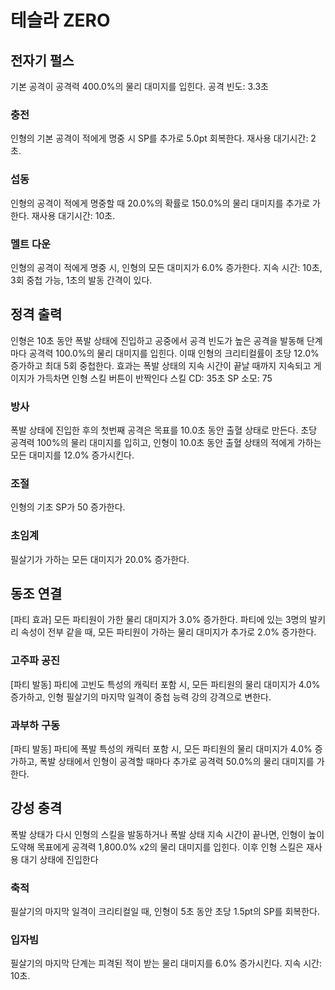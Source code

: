 # 테슬라 ZERO

## 전자기 펄스

기본 공격이 공격력 400.0%의 물리 대미지를 입힌다.
공격 빈도: 3.3초

### 충전

인형의 기본 공격이 적에게 명중 시 SP를 추가로 5.0pt 회복한다. 재사용 대기시간: 2초.

### 섭동

인형의 공격이 적에게 명중할 때 20.0%의 확률로 150.0%의 물리 대미지를 추가로 가한다. 재사용 대기시간: 10초.

### 멜트 다운

인형의 공격이 적에게 명중 시, 인형의 모든 대미지가 6.0% 증가한다. 지속 시간: 10초, 3회 중첩 가능, 1초의 발동 간격이 있다.

## 정격 출력

인형은 10초 동안 폭발 상태에 진입하고 공중에서 공격 빈도가 높은 공격을 발동해 단계마다 공격력 100.0%의 물리 대미지를 입힌다. 이때 인형의 크리티컬률이 초당 12.0% 증가하고 최대 5회 중첩한다. 효과는 폭발 상태의 지속 시간이 끝날 때까지 지속되고 게이지가 가득차면 인형 스킬 버튼이 반짝인다
스킬 CD: 35초
SP 소모: 75

### 방사

폭발 상태에 진입한 후의 첫번째 공격은 목표를 10.0초 동안 출혈 상태로 만든다. 초당 공격력 100%의 물리 대미지를 입히고, 인형이 10.0초 동안 출혈 상태의 적에게 가하는 모든 대미지를 12.0% 증가시킨다.

### 조절

인형의 기초 SP가 50 증가한다.

### 초임계

필살기가 가하는 모든 대미지가 20.0% 증가한다.

## 동조 연결

[파티 효과] 모든 파티원이 가한 물리 대미지가 3.0% 증가한다. 파티에 있는 3명의 발키리 속성이 전부 같을 때, 모든 파티원이 가하는 물리 대미지가 추가로 2.0% 증가한다.

### 고주파 공진

[파티 발동] 파티에 고빈도 특성의 캐릭터 포함 시, 모든 파티원의 물리 대미지가 4.0% 증가하고, 인형 필살기의 마지막 일격이 중첩 능력 강의 강격으로 변한다.

### 과부하 구동

[파티 발동] 파티에 폭발 특성의 캐릭터 포함 시, 모든 파티원의 물리 대미지가 4.0% 증가하고, 폭발 상태에서 인형이 공격할 때마다 추가로 공격력 50.0%의 물리 대미지를 가한다.

## 강성 충격

폭발 상태가 다시 인형의 스킬을 발동하거나 폭발 상태 지속 시간이 끝나면, 인형이 높이 도약해 목표에게 공격력 1,800.0% x2의 물리 대미지를 입힌다. 이후 인형 스킬은 재사용 대기 상태에 진입한다

### 축적

필살기의 마지막 일격이 크리티컬일 때, 인형이 5초 동안 초당 1.5pt의 SP를 회복한다.

### 입자빔

필살기의 마지막 단계는 피격된 적이 받는 물리 대미지를 6.0% 증가시킨다. 지속 시간: 10초.

